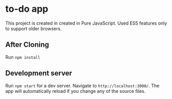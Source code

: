 # to-do app

This project is created in created in Pure JavaScript. Used ES5 features only to support older browsers.

## After Cloning

Run `npm install`

## Development server

Run `npm start` for a dev server. Navigate to `http://localhost:3000/`. The app will automatically reload if you change any of the source files.
